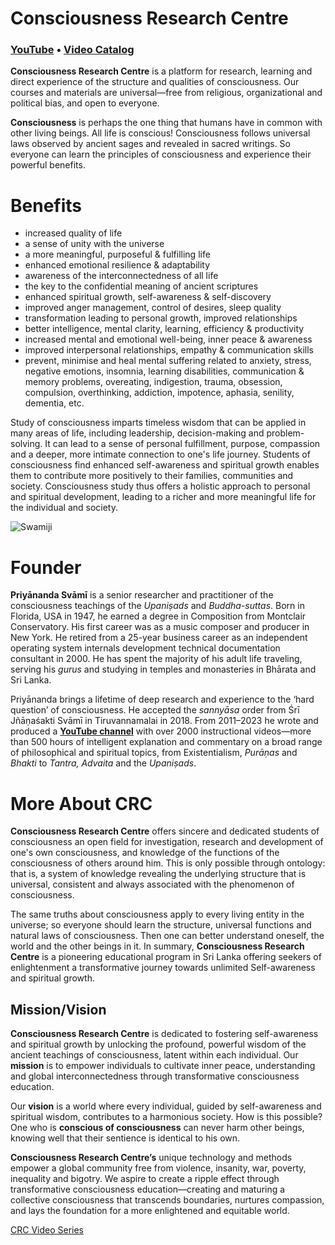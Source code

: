 # Consciousness Research Centre

### [YouTube](https://www.youtube.com/@ConsciousnessResearch) • [Video Catalog](Videos.md)

**Consciousness Research Centre** is a platform for research, learning and direct experience of the structure and qualities of consciousness. Our courses and materials are universal—free from religious, organizational and political bias, and open to everyone.

**Consciousness** is perhaps the one thing that humans have in common with other living beings. All life is conscious! Consciousness follows universal laws observed by ancient sages and revealed in sacred writings. So everyone can learn the principles of consciousness and experience their powerful benefits.

# **Benefits**

- increased quality of life
- a sense of unity with the universe
- a more meaningful, purposeful & fulfilling life
- enhanced emotional resilience & adaptability
- awareness of the interconnectedness of all life
- the key to the confidential meaning of ancient scriptures
- enhanced spiritual growth, self-awareness & self-discovery
- improved anger management, control of desires, sleep quality
- transformation leading to personal growth, improved relationships
- better intelligence, mental clarity, learning, efficiency & productivity
- increased mental and emotional well-being, inner peace & awareness
- improved interpersonal relationships, empathy & communication skills
- prevent, minimise and heal mental suffering related to anxiety, stress, negative emotions, insomnia, learning disabilities, communication & memory problems, overeating, indigestion, trauma, obsession, compulsion, overthinking, addiction, impotence, aphasia, senility, dementia, etc.

Study of consciousness imparts timeless wisdom that can be applied in many areas of life, including leadership, decision-making and problem-solving. It can lead to a sense of personal fulfillment, purpose, compassion and a deeper, more intimate connection to one's life journey. Students of consciousness find enhanced self-awareness and spiritual growth enables them to contribute more positively to their families, communities and society. Consciousness study thus offers a holistic approach to personal and spiritual development, leading to a richer and more meaningful life for the individual and society.

![Swamiji](consciousnessresearch.github.io/art/svamiji.jpg)

# Founder

**Priyānanda Svāmī** is a senior researcher and practitioner of the consciousness teachings of the *Upaniṣads* and *Buddha-suttas*. Born in Florida, USA in 1947, he earned a degree in Composition from Montclair Conservatory. His first career was as a music composer and producer in New York. He retired from a 25-year business career as an independent operating system internals development technical documentation consultant in 2000. He has spent the majority of his adult life traveling, serving his *gurus* and studying in temples and monasteries in Bhārata and Sri Lanka.

Priyānanda brings a lifetime of deep research and experience to the ‘hard question’ of consciousness. He accepted the *sannyāsa* order from Śrī Jñāṇaśakti Svāmī in Tiruvannamalai in 2018. From 2011–2023 he wrote and produced a [**YouTube channel**](https://www.youtube.com/@ConsciousnessResearch) with over 2000 instructional videos—more than 500 hours of intelligent explanation and commentary on a broad range of philosophical and spiritual topics, from Existentialism, *Purāṇas* and *Bhakti* to *Tantra, Advaita* and the *Upaniṣads*. 

# More About CRC

**Consciousness Research Centre** offers sincere and dedicated students of consciousness an open field for investigation, research and development of one's own consciousness, and knowledge of the functions of the consciousness of others around him. This is only possible through ontology: that is, a system of knowledge revealing the underlying structure that is universal, consistent and always associated with the phenomenon of consciousness.

The same truths about consciousness apply to every living entity in the universe; so everyone should learn the structure, universal functions and natural laws of consciousness. Then one can better understand oneself, the world and the other beings in it. In summary, **Consciousness Research Centre** is a pioneering educational program in Sri Lanka offering seekers of enlightenment a transformative journey towards unlimited Self-awareness and spiritual growth.

## **Mission/Vision**

**Consciousness Research Centre** is dedicated to fostering self-awareness and spiritual growth by unlocking the profound, powerful wisdom of the ancient teachings of consciousness, latent within each individual. Our **mission** is to empower individuals to cultivate inner peace, understanding and global interconnectedness through transformative consciousness education.

Our **vision** is a world where every individual, guided by self-awareness and spiritual wisdom, contributes to a harmonious society. How is this possible? One who is **conscious of consciousness** can never harm other beings, knowing well that their sentience is identical to his own.

**Consciousness Research Centre’s** unique technology and methods empower a global community free from violence, insanity, war, poverty, inequality and bigotry. We aspire to create a ripple effect through transformative consciousness education—creating and maturing a collective consciousness that transcends boundaries, nurtures compassion, and lays the foundation for a more enlightened and equitable world.

[CRC Video Series](../Videos.md)
